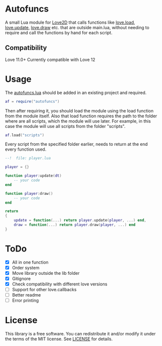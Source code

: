 # Autofuncs
A small Lua module for [Love2D] that calls functions like [love.load], [love.update], [love.draw] etc. that are outside main.lua, without needing to require and call the functions by hand for each script.

[Love2D]: http://love2d.org/
[love.load]: https://love2d.org/wiki/love.load
[love.update]: https://love2d.org/wiki/love.update
[love.draw]: https://love2d.org/wiki/love.draw
[love.keypressed]: https://love2d.org/wiki/love.keypressed

## Compatibility
Love 11.0+
Currently compatible with Love 12

# Usage
The [autofuncs.lua](lib/autofuncs.lua) should be added in an existing project and required.
```lua
af = require("autofuncs")
```
Then after requiring it, you should load the module using the load function from the module itself. Also that load function requires the path to the folder where are all scripts, which the module will use later. For example, in this case the module will use all scripts from the folder "scripts".
```lua
af.load("scripts")
```
Every script from the specified folder earlier, needs to return at the end every function used.
```lua
--!  file: player.lua

player = {}

function player:update(dt)
    -- your code
end

function player:draw()
    -- your code
end

return
{
    update = function(...) return player.update(player, ...) end,
    draw = function(...) return player.draw(player, ...) end
}
```

# ToDo
- [x] All in one function
- [x] Order system
- [x] Move library outside the lib folder
- [x] Gitignore
- [x] Check compatibility with different love versions 
- [ ] Support for other love.callbacks 
- [ ] Better readme
- [ ] Error printing

# License
This library is a free software. You can redistribute it and/or modify it under the terms of the MIT license. See [LICENSE](LICENSE) for details.
